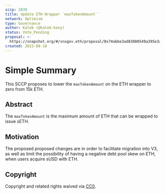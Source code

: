 ```yaml
---
sccp: 2039
title: Update ETH Wrapper `maxTokenAmount``
network: Optimism
type: Governance
author: Kaleb (@kaleb-keny)
status: Vote_Pending
proposal: >-
  https://snapshot.org/#/snxgov.eth/proposal/0x74abbe3ad83080549a395e3a9a10b86aa54a015a8482efa3f6fd27952a5dd613
created: 2023-08-18
---
```


# Simple Summary

This SCCP proposes to lower the `maxTokenAmount` on the ETH wrapper to zero from 15k ETH.

## Abstract

The `maxTokenAmount` is the maximum amount of ETH that can be wrapped to issue sETH.

## Motivation

The proposed proposed changes are in order to facilitate migration into V3, as well as limit the possibility of having a negative debt pool skew on ETH, when users acquire sUSD with ETH.

## Copyright

Copyright and related rights waived via [CC0](https://creativecommons.org/publicdomain/zero/1.0/).
